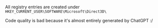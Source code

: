 All registry entries are created under `HKEY_CURRENT_USER\SOFTWARE\Microsoft\Direct3D\`

Code quality is bad because it's almost entirely generated by ChatGPT :/